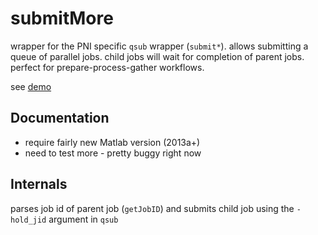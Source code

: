 # submitMore
wrapper for the PNI specific `qsub` wrapper (`submit*`). allows submitting a queue of parallel jobs. child jobs will wait for completion of parent jobs. perfect for prepare-process-gather workflows.

see [demo](demo/)

## Documentation
- require fairly new Matlab version (2013a+)
- need to test more - pretty buggy right now

## Internals
parses job id of parent job (`getJobID`) and submits child job using the `-hold_jid` argument in `qsub`
   

